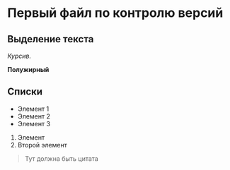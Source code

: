 # Первый файл по контролю версий


## Выделение  текста

*Курсив.*

**Полужирный**

## Списки

* Элемент 1
* Элемент 2 
* Элемент 3

1. Элемент
2. Второй элемент
>Тут должна быть цитата